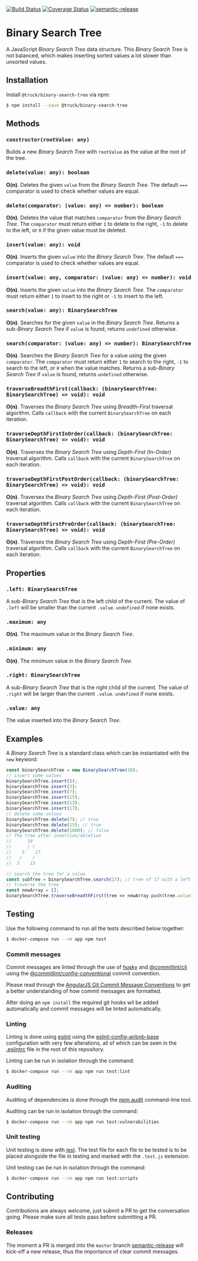[![Build Status](https://travis-ci.org/truck-js/bonary-search-tree.svg?branch=master)](https://travis-ci.org/truck-js/bonary-search-tree)
[![Coverage Status](https://coveralls.io/repos/github/truck-js/bonary-search-tree/badge.svg?branch=master)](https://coveralls.io/github/truck-js/bonary-search-tree?branch=master)
[![semantic-release](https://img.shields.io/badge/%20%20%F0%9F%93%A6%F0%9F%9A%80-semantic--release-e10079.svg)](https://github.com/semantic-release/semantic-release)

# Binary Search Tree

A JavaScript _Binary Search Tree_ data structure. This _Binary Search Tree_ is not balanced, which
makes inserting sorted values a lot slower than unsorted values.

## Installation

Install `@truck/binary-search-tree` via npm:

```sh
$ npm install --save @truck/binary-search-tree
```

## Methods

### `constructor(rootValue: any)`

Builds a new _Binary Search Tree_ with `rootValue` as the value at the root of the tree.

### `delete(value: any): boolean`

**O(n)**. Deletes the given `value` from the _Binary Search Tree_. The default `===` comparator is
used to check whether values are equal.

### `delete(comparator: (value: any) => number): boolean`

**O(n)**. Deletes the value that matches `comparator` from the _Binary Search Tree_. The
`comparator` must return either `1` to delete to the right, `-1` to delete to the left, or `0` if
the given value must be deleted.

### `insert(value: any): void`

**O(n)**. Inserts the given `value` into the _Binary Search Tree_. The default `===` comparator is
used to check whether values are equal.

### `insert(value: any, comparator: (value: any) => number): void`

**O(n)**. Inserts the given `value` into the _Binary Search Tree_. The `comparator` must return
either `1` to insert to the right or `-1` to insert to the left.

### `search(value: any): BinarySearchTree`

**O(n)**. Searches for the given `value` in the _Binary Search Tree_. Returns a
sub-_Binary Search Tree_ if `value` is found, returns `undefined` otherwise.

### `search(comparator: (value: any) => number): BinarySearchTree`

**O(n)**. Searches the _Binary Search Tree_ for a value using the given `comparator`. The
`comparator` must return either `1` to search to the right, `-1` to search to the left, or `0` when
the value matches. Returns a sub-_Binary Search Tree_ if `value` is found, returns `undefined`
otherwise.

### `traverseBreadthFirst(callback: (binarySearchTree: BinarySearchTree) => void): void`

**O(n)**. Traverses the _Binary Search Tree_ using _Breadth-First_ traversal algorithm. Calls
`callback` with the current `BinarySearchTree` on each iteration.

### `traverseDepthFirstInOrder(callback: (binarySearchTree: BinarySearchTree) => void): void`

**O(n)**. Traverses the _Binary Search Tree_ using _Depth-First (In-Order)_ traversal algorithm.
Calls `callback` with the current `BinarySearchTree` on each iteration.

### `traverseDepthFirstPostOrder(callback: (binarySearchTree: BinarySearchTree) => void): void`

**O(n)**. Traverses the _Binary Search Tree_ using _Depth-First (Post-Order)_ traversal algorithm.
Calls `callback` with the current `BinarySearchTree` on each iteration.

### `traverseDepthFirstPreOrder(callback: (binarySearchTree: BinarySearchTree) => void): void`

**O(n)**. Traverses the _Binary Search Tree_ using _Depth-First (Pre-Order)_ traversal algorithm.
Calls `callback` with the current `BinarySearchTree` on each iteration.

## Properties

### `.left: BinarySearchTree`

A sub-_Binary Search Tree_ that is the left child of the current. The value of `.left` will be
smaller than the current `.value`. `undefined` if none exists.

### `.maximum: any`

**O(n)**. The maximum value in the _Binary Search Tree_.

### `.minimum: any`

**O(n)**. The minimum value in the _Binary Search Tree_.

### `.right: BinarySearchTree`

A sub-_Binary Search Tree_ that is the right child of the current. The value of `.right` will be
larger than the current `.value`. `undefined` if none exists.

### `.value: any`

The value inserted into the _Binary Search Tree_.

## Examples

A _Binary Search Tree_ is a standard class which can be instantiated with the `new` keyword:

```js
const binarySearchTree = new BinarySearchTree(10);
// insert some values
binarySearchTree.insert(5);
binarySearchTree.insert(3);
binarySearchTree.insert(7);
binarySearchTree.insert(15);
binarySearchTree.insert(13);
binarySearchTree.insert(17);
// delete some values
binarySearchTree.delete(7); // true
binarySearchTree.delete(15); // true
binarySearchTree.delete(1000); // false
// The tree after insertion/deletion
//      10
//      / \
//    5    17
//   /    /
//  3    13

// search the tree for a value
const subTree = binarySearchTree.search(17); // tree of 17 with a left child of 13
// traverse the tree
const newArray = [];
binarySearchTree.traverseBreadthFirst(tree => newArray.push(tree.value)); // [10, 5, 7, 3, 13]
```

## Testing

Use the following command to run all the tests described below together:

```sh
$ docker-compose run --rm app npm test
```

### Commit messages

Commit messages are linted through the use of [husky](https://www.npmjs.com/package/husky) and
[@commitlint/cli](https://www.npmjs.com/package/@commitlint/cli) using the
[@commitlint/config-conventional](https://www.npmjs.com/package/@commitlint/config-conventional)
commit convention.

Please read through the
[AngularJS Git Commit Message Conventions](https://gist.github.com/stephenparish/9941e89d80e2bc58a153)
to get a better understanding of how commit messages are formatted.

After doing an `npm install` the required git hooks wil be added automatically and commit messages
will be linted automatically.

### Linting

Linting is done using [eslint](https://eslint.org/) using the
[eslint-config-airbnb-base](https://www.npmjs.com/package/eslint-config-airbnb-base) configuration
with very few alterations, all of which can be seen in the [.eslintrc](.eslintrc) file in the root
of this repository.

Linting can be run in isolation through the command:

```sh
$ docker-compose run --rm app npm run test:lint
```

### Auditing

Auditing of dependencies is done through the [npm audit](https://docs.npmjs.com/cli/audit)
command-line tool.

Auditing can be run in isolation through the command:

```sh
$ docker-compose run --rm app npm run test:vulnerabilities
```

### Unit testing

Unit testing is done with [jest](https://jestjs.io). The test file for each file to be tested is to
be placed alongside the file in testing and marked with the `.test.js` extension.

Unit testing can be run in isolation through the command:

```sh
$ docker-compose run --rm app npm run test:scripts
```

## Contributing

Contributions are always welcome, just submit a PR to get the conversation going. Please make sure
all tests pass before submitting a PR.

### Releases

The moment a PR is merged into the `master` branch
[semantic-release](https://github.com/semantic-release/semantic-release) will kick-off a new
release, thus the importance of clear commit messages.
